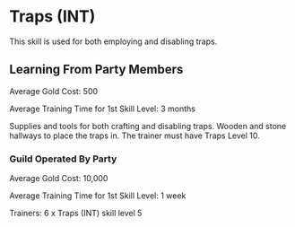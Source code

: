 # Traps (INT)

This skill is used for both employing and disabling traps.

## Learning From Party Members

Average Gold Cost: 500

Average Training Time for 1st Skill Level: 3 months

Supplies and tools for both crafting and disabling traps. Wooden and stone hallways to place the traps in. The trainer must have Traps Level 10.

### Guild Operated By Party

Average Gold Cost: 10,000

Average Training Time for 1st Skill Level: 1 week

Trainers: 6 x Traps (INT) skill level 5
